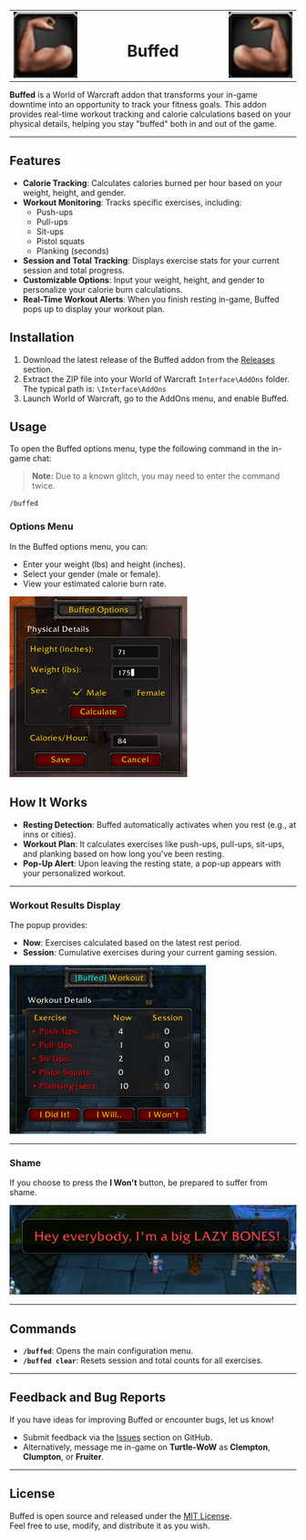 <table align="center" style="width: 100%;">
    <tr>
        <td align="right" style="width: 25%;">
            <img src="https://raw.githubusercontent.com/wsmaxcy/Buffed/main/screenshots/buffed.png" 
                 alt="buffed" width="150" style="transform: scaleX(-1);"/>
        </td>
        <td align="center" style="width: 50%;">
            <h1 style="text-align: center;">Buffed</h1>
        </td>
        <td align="left" style="width: 25%;">
            <img src="https://raw.githubusercontent.com/wsmaxcy/Buffed/main/screenshots/buffed.png" 
                 alt="buffed" width="150"/>
        </td>
    </tr>
</table>


**Buffed** is a World of Warcraft addon that transforms your in-game downtime into an opportunity to track your fitness goals. This addon provides real-time workout tracking and calorie calculations based on your physical details, helping you stay "buffed" both in and out of the game.

---

## Features

- **Calorie Tracking**: Calculates calories burned per hour based on your weight, height, and gender.
- **Workout Monitoring**: Tracks specific exercises, including:
  - Push-ups
  - Pull-ups
  - Sit-ups
  - Pistol squats
  - Planking (seconds)
- **Session and Total Tracking**: Displays exercise stats for your current session and total progress.
- **Customizable Options**: Input your weight, height, and gender to personalize your calorie burn calculations.
- **Real-Time Workout Alerts**: When you finish resting in-game, Buffed pops up to display your workout plan.

## Installation

1. Download the latest release of the Buffed addon from the [Releases](https://github.com/wsmaxcy/Buffed/releases) section.
2. Extract the ZIP file into your World of Warcraft `Interface\AddOns` folder. The typical path is: `\Interface\AddOns`
3. Launch World of Warcraft, go to the AddOns menu, and enable Buffed.

## Usage

To open the Buffed options menu, type the following command in the in-game chat:
> **Note:** Due to a known glitch, you may need to enter the command twice.

```
/buffed
```
### Options Menu

In the Buffed options menu, you can:
- Enter your weight (lbs) and height (inches).
- Select your gender (male or female).
- View your estimated calorie burn rate.

![Buffed Menu](https://raw.githubusercontent.com/wsmaxcy/Buffed/main/screenshots/menu.png)

## How It Works

- **Resting Detection**: Buffed automatically activates when you rest (e.g., at inns or cities).  
- **Workout Plan**: It calculates exercises like push-ups, pull-ups, sit-ups, and planking based on how long you've been resting.  
- **Pop-Up Alert**: Upon leaving the resting state, a pop-up appears with your personalized workout.  

---

### Workout Results Display

The popup provides:  
- **Now**: Exercises calculated based on the latest rest period.  
- **Session**: Cumulative exercises during your current gaming session.  

![Buffed Workout](https://raw.githubusercontent.com/wsmaxcy/Buffed/main/screenshots/workout.png)

---

### Shame

If you choose to press the **I Won't** button, be prepared to suffer from shame.

![Buffed Shame](https://raw.githubusercontent.com/wsmaxcy/Buffed/main/screenshots/shame.png)

---

## Commands

- **`/buffed`**: Opens the main configuration menu.  
- **`/buffed clear`**: Resets session and total counts for all exercises.  

---

## Feedback and Bug Reports

If you have ideas for improving Buffed or encounter bugs, let us know!  

- Submit feedback via the [Issues](https://github.com/wsmaxcy/Buffed/issues) section on GitHub.  
- Alternatively, message me in-game on **Turtle-WoW** as **Clempton**, **Clumpton**, or **Fruiter**.  

---

## License

Buffed is open source and released under the [MIT License](https://github.com/git/git-scm.com/blob/main/MIT-LICENSE.txt).  
Feel free to use, modify, and distribute it as you wish.